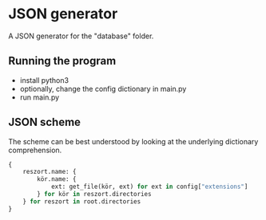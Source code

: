# JSON generator

A JSON generator for the "database" folder.

## Running the program

- install python3
- optionally, change the config dictionary in main.py
- run main.py

## JSON scheme

The scheme can be best understood by looking at the underlying dictionary comprehension.

```Python
{
    reszort.name: {
        kör.name: {
            ext: get_file(kör, ext) for ext in config["extensions"]
        } for kör in reszort.directories
    } for reszort in root.directories
}
```
